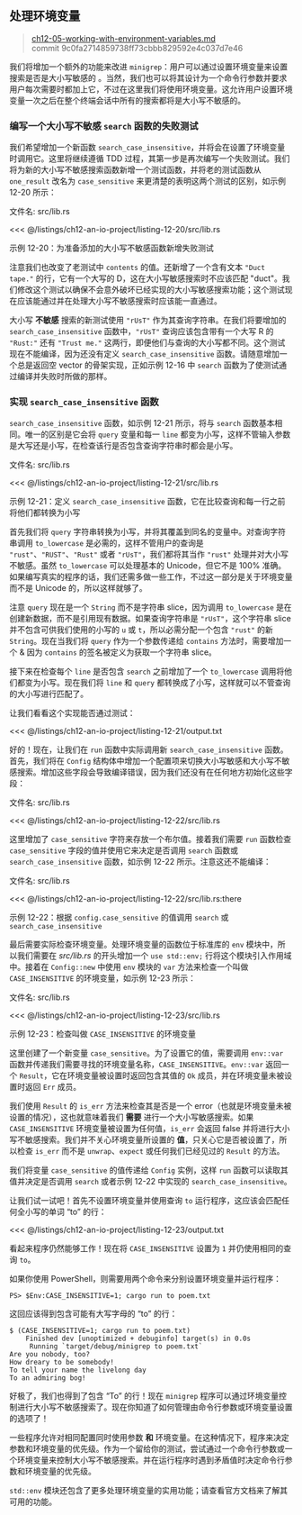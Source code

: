 ## 处理环境变量

> [ch12-05-working-with-environment-variables.md](https://github.com/rust-lang/book/blob/main/src/ch12-05-working-with-environment-variables.md)
> <br>
> commit 9c0fa2714859738ff73cbbb829592e4c037d7e46

我们将增加一个额外的功能来改进 `minigrep`：用户可以通过设置环境变量来设置搜索是否是大小写敏感的 。当然，我们也可以将其设计为一个命令行参数并要求用户每次需要时都加上它，不过在这里我们将使用环境变量。这允许用户设置环境变量一次之后在整个终端会话中所有的搜索都将是大小写不敏感的。

### 编写一个大小写不敏感 `search` 函数的失败测试

我们希望增加一个新函数 `search_case_insensitive`，并将会在设置了环境变量时调用它。这里将继续遵循 TDD 过程，其第一步是再次编写一个失败测试。我们将为新的大小写不敏感搜索函数新增一个测试函数，并将老的测试函数从 `one_result` 改名为 `case_sensitive` 来更清楚的表明这两个测试的区别，如示例 12-20 所示：

<span class="filename">文件名: src/lib.rs</span>

<<< @/listings/ch12-an-io-project/listing-12-20/src/lib.rs

<span class="caption">示例 12-20：为准备添加的大小写不敏感函数新增失败测试</span>

注意我们也改变了老测试中 `contents` 的值。还新增了一个含有文本 `"Duct tape."` 的行，它有一个大写的 D，这在大小写敏感搜索时不应该匹配 "duct"。我们修改这个测试以确保不会意外破坏已经实现的大小写敏感搜索功能；这个测试现在应该能通过并在处理大小写不敏感搜索时应该能一直通过。

大小写 **不敏感** 搜索的新测试使用 `"rUsT"` 作为其查询字符串。在我们将要增加的 `search_case_insensitive` 函数中，`"rUsT"` 查询应该包含带有一个大写 R 的 `"Rust:"` 还有 `"Trust me."` 这两行，即便他们与查询的大小写都不同。这个测试现在不能编译，因为还没有定义 `search_case_insensitive` 函数。请随意增加一个总是返回空 vector 的骨架实现，正如示例 12-16 中 `search` 函数为了使测试通过编译并失败时所做的那样。

### 实现 `search_case_insensitive` 函数

`search_case_insensitive` 函数，如示例 12-21 所示，将与 `search` 函数基本相同。唯一的区别是它会将 `query` 变量和每一 `line` 都变为小写，这样不管输入参数是大写还是小写，在检查该行是否包含查询字符串时都会是小写。

<span class="filename">文件名: src/lib.rs</span>

<<< @/listings/ch12-an-io-project/listing-12-21/src/lib.rs

<span class="caption">示例 12-21：定义 `search_case_insensitive` 函数，它在比较查询和每一行之前将他们都转换为小写</span>

首先我们将 `query` 字符串转换为小写，并将其覆盖到同名的变量中。对查询字符串调用 `to_lowercase` 是必需的，这样不管用户的查询是 `"rust"`、`"RUST"`、`"Rust"` 或者 `"rUsT"`，我们都将其当作 `"rust"` 处理并对大小写不敏感。虽然 `to_lowercase` 可以处理基本的 Unicode，但它不是 100% 准确。如果编写真实的程序的话，我们还需多做一些工作，不过这一部分是关于环境变量而不是 Unicode 的，所以这样就够了。

注意 `query` 现在是一个 `String` 而不是字符串 slice，因为调用 `to_lowercase` 是在创建新数据，而不是引用现有数据。如果查询字符串是 `"rUsT"`，这个字符串 slice 并不包含可供我们使用的小写的 `u` 或 `t`，所以必需分配一个包含 `"rust"` 的新 `String`。现在当我们将 `query` 作为一个参数传递给 `contains` 方法时，需要增加一个 & 因为 `contains` 的签名被定义为获取一个字符串 slice。

接下来在检查每个 `line` 是否包含 `search` 之前增加了一个 `to_lowercase` 调用将他们都变为小写。现在我们将 `line` 和 `query` 都转换成了小写，这样就可以不管查询的大小写进行匹配了。

让我们看看这个实现能否通过测试：

<<< @/listings/ch12-an-io-project/listing-12-21/output.txt

好的！现在，让我们在 `run` 函数中实际调用新 `search_case_insensitive` 函数。首先，我们将在 `Config` 结构体中增加一个配置项来切换大小写敏感和大小写不敏感搜索。增加这些字段会导致编译错误，因为我们还没有在任何地方初始化这些字段：

<span class="filename">文件名: src/lib.rs</span>

<<< @/listings/ch12-an-io-project/listing-12-22/src/lib.rs

这里增加了 `case_sensitive` 字符来存放一个布尔值。接着我们需要 `run` 函数检查 `case_sensitive` 字段的值并使用它来决定是否调用 `search` 函数或 `search_case_insensitive` 函数，如示例 12-22 所示。注意这还不能编译：

<span class="filename">文件名: src/lib.rs</span>

<<< @/listings/ch12-an-io-project/listing-12-22/src/lib.rs:there

<span class="caption">示例 12-22：根据 `config.case_sensitive` 的值调用 `search` 或 `search_case_insensitive`</span>

最后需要实际检查环境变量。处理环境变量的函数位于标准库的 `env` 模块中，所以我们需要在 *src/lib.rs* 的开头增加一个 `use std::env;` 行将这个模块引入作用域中。接着在 `Config::new` 中使用 `env` 模块的 `var` 方法来检查一个叫做 `CASE_INSENSITIVE` 的环境变量，如示例 12-23 所示：

<span class="filename">文件名: src/lib.rs</span>

<<< @/listings/ch12-an-io-project/listing-12-23/src/lib.rs

<span class="caption">示例 12-23：检查叫做 `CASE_INSENSITIVE` 的环境变量</span>

这里创建了一个新变量 `case_sensitive`。为了设置它的值，需要调用 `env::var` 函数并传递我们需要寻找的环境变量名称，`CASE_INSENSITIVE`。`env::var` 返回一个 `Result`，它在环境变量被设置时返回包含其值的 `Ok` 成员，并在环境变量未被设置时返回 `Err` 成员。

我们使用 `Result` 的 `is_err` 方法来检查其是否是一个 error（也就是环境变量未被设置的情况），这也就意味着我们 **需要** 进行一个大小写敏感搜索。如果`CASE_INSENSITIVE` 环境变量被设置为任何值，`is_err` 会返回 false 并将进行大小写不敏感搜索。我们并不关心环境变量所设置的 **值**，只关心它是否被设置了，所以检查 `is_err` 而不是 `unwrap`、`expect` 或任何我们已经见过的 `Result` 的方法。

我们将变量 `case_sensitive` 的值传递给 `Config` 实例，这样 `run` 函数可以读取其值并决定是否调用 `search` 或者示例 12-22 中实现的 `search_case_insensitive`。

让我们试一试吧！首先不设置环境变量并使用查询 `to` 运行程序，这应该会匹配任何全小写的单词 “to” 的行：

<<< @/listings/ch12-an-io-project/listing-12-23/output.txt

看起来程序仍然能够工作！现在将 `CASE_INSENSITIVE` 设置为 `1` 并仍使用相同的查询 `to`。

如果你使用 PowerShell，则需要用两个命令来分别设置环境变量并运行程序：

```
PS> $Env:CASE_INSENSITIVE=1; cargo run to poem.txt
```

这回应该得到包含可能有大写字母的 “to” 的行：

```
$ (CASE_INSENSITIVE=1; cargo run to poem.txt)
    Finished dev [unoptimized + debuginfo] target(s) in 0.0s
     Running `target/debug/minigrep to poem.txt`
Are you nobody, too?
How dreary to be somebody!
To tell your name the livelong day
To an admiring bog!
```

好极了，我们也得到了包含 “To” 的行！现在 `minigrep` 程序可以通过环境变量控制进行大小写不敏感搜索了。现在你知道了如何管理由命令行参数或环境变量设置的选项了！

一些程序允许对相同配置同时使用参数 **和** 环境变量。在这种情况下，程序来决定参数和环境变量的优先级。作为一个留给你的测试，尝试通过一个命令行参数或一个环境变量来控制大小写不敏感搜索。并在运行程序时遇到矛盾值时决定命令行参数和环境变量的优先级。

`std::env` 模块还包含了更多处理环境变量的实用功能；请查看官方文档来了解其可用的功能。
